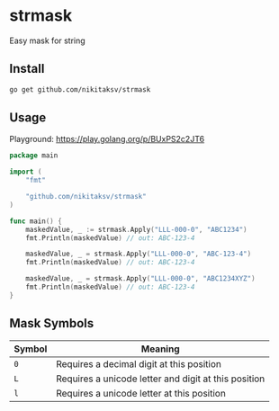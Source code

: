 # strmask
Easy mask for string

## Install
```sh
go get github.com/nikitaksv/strmask
```

## Usage

Playground: https://play.golang.org/p/BUxPS2c2JT6

```go
package main

import (
	"fmt"

	"github.com/nikitaksv/strmask"
)

func main() {
	maskedValue, _ := strmask.Apply("LLL-000-0", "ABC1234")
	fmt.Println(maskedValue) // out: ABC-123-4

	maskedValue, _ = strmask.Apply("LLL-000-0", "ABC-123-4")
	fmt.Println(maskedValue) // out: ABC-123-4

	maskedValue, _ = strmask.Apply("LLL-000-0", "ABC1234XYZ")
	fmt.Println(maskedValue) // out: ABC-123-4
}

```


## Mask Symbols
Symbol | Meaning
--- | ---
`0` | Requires a decimal digit at this position
`L` | Requires a unicode letter and digit at this position
`l` | Requires a unicode letter at this position
